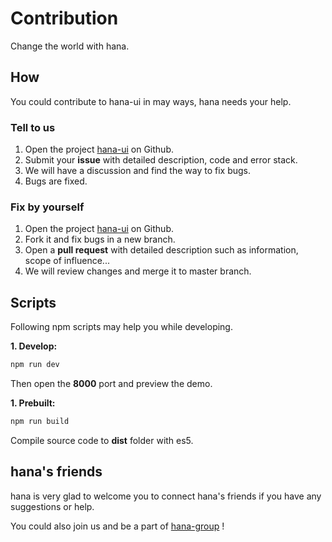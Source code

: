 # Contribution

Change the world with hana.

## How

You could contribute to hana-ui in may ways, hana needs your help.

### Tell to us

1. Open the project [hana-ui](https://github.com/hana-group/hana-ui) on Github.
2. Submit your **issue** with detailed description, code and error stack.
3. We will have a discussion and find the way to fix bugs. 
4. Bugs are fixed.

### Fix by yourself

1. Open the project [hana-ui](https://github.com/hana-group/hana-ui) on Github.
2. Fork it and fix bugs in a new branch.
3. Open a **pull request** with detailed description such as information, scope of influence...
4. We will review changes and merge it to master branch.

## Scripts

Following npm scripts may help you while developing.

**1. Develop:**

```bash
npm run dev
```

Then open the **8000** port and preview the demo.

**1. Prebuilt:**

```bash
npm run build
```

Compile source code to **dist** folder with es5.


## hana's friends

hana is very glad to welcome you to connect hana's friends if you have any suggestions or help.

You could also join us and be a part of <a href="https://github.com/hana-group" target="_blank">hana-group</a> !
